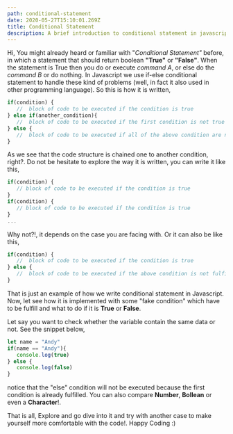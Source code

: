 ```yaml
---
path: conditional-statement
date: 2020-05-27T15:10:01.269Z
title: Conditional Statement
description: A brief introduction to conditional statement in javascript
---
```

Hi, You might already heard or familiar with "*Conditional Statement"* before, in which a statement that should return boolean **"True"** or **"False"**. When the statement is True then you do or execute *command A*, or else do the *command B* or do nothing. In Javascript we use if-else conditional statement to handle these kind of problems (well, in fact it also used in other programming language). So this is how it is written,

```javascript
if(condition) {
   //  block of code to be executed if the condition is true
} else if(another_condition){
   //  block of code to be executed if the first condition is not true
} else {
   //  block of code to be executed if all of the above condition are not fullfiled
}
```

As we see that the code structure is chained one to another condition, right?. Do not be hesitate to explore the way it is written, you can write it like this,

```javascript
if(condition) {
   // block of code to be executed if the condition is true
}
if(condition) {
   // block of code to be executed if the condition is true
}
...
```

Why not?!, it depends on the case you are facing with. Or it can also be like this,

```javascript
if(condition) {
   //  block of code to be executed if the condition is true
} else {
   //  block of code to be executed if the above condition is not fulfilled
}
```

That is just an example of how we write conditional statement in Javascript. Now, let see how it is implemented with some "fake condition" which have to be fulfill and what to do if it is **True** or **False**.

Let say you want to check whether the variable contain the same data or not. See the snippet below,

```javascript
let name = "Andy"
if(name == "Andy"){
   console.log(true)
} else {
   console.log(false)
}
```

notice that the "else" condition will not be executed because the first condition is already fulfilled. You can also compare **Number**, **Bollean** or even a **Character**!.

That is all, Explore and go dive into it and try with another case to make yourself more comfortable with the code!. Happy Coding :)